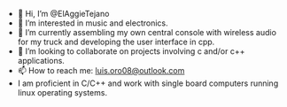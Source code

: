 - 👋 Hi, I’m @ElAggieTejano
- 👀 I’m interested in music and electronics.
- 🌱 I’m currently assembling my own central console with wireless audio for my truck and developing the user interface in cpp. 
- 💞️ I’m looking to collaborate on projects involving c and/or c++ applications. 
- 📫 How to reach me: luis.oro08@outlook.com
- I am proficient in C/C++ and work with single board computers running linux operating systems.

<!---
ElAggieTejano/ElAggieTejano is a ✨ special ✨ repository because its `README.md` (this file) appears on your GitHub profile.
You can click the Preview link to take a look at your changes.
--->
